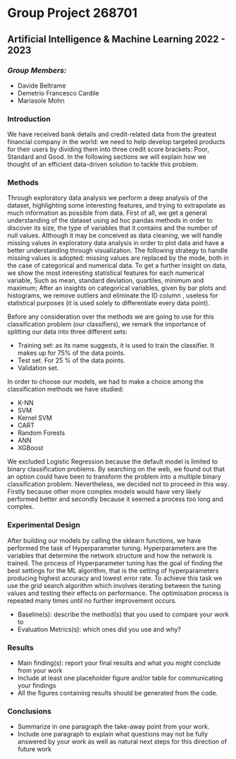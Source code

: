 # **Group Project 268701**
## **Artificial Intelligence & Machine Learning 2022 - 2023**

### *Group Members:*
- Davide Beltrame
- Demetrio Francesco Cardile
- Mariasole Mohn

### **Introduction**
We have received bank details and credit-related data from the greatest financial company in the world: 
we need to help develop targeted products for their users by dividing them into 
three credit score brackets: Poor, Standard and Good. 
In the following sections we will explain how we thought of an efficient data-driven solution to tackle this problem.


### **Methods**

Through exploratory data analysis we perform a deep analysis of the dataset, highlighting some interesting features, 
and trying to extrapolate as much information as possible from data.
First of all, we get a general understanding of the dataset using ad hoc pandas methods in order to discover its size,
the type of variables that it contains and the number of null values.
Although it may be conceived as data cleaning, we will handle missing values in exploratory data analysis 
in order to plot data and have a better understanding through visualization. 
The following strategy to handle missing values is adopted: missing values are replaced by the mode, 
both in the case of categorical and numerical data. 
To get a further insight on data, we show the most interesting statistical features for each numerical variable,
Such as mean, standard deviation, quartiles, minimum and maximum;
After an insights on categorical variables, given by bar plots and histograms, we remove outliers and 
eliminate the ID column , useless for statistical purposes (it is used solely to differentiate every data point).

Before any consideration over the methods we are going to use for this classification problem (our classifiers), 
we remark the importance of splitting our data into three different sets:
- Training set: as its name suggests, it is used to train the classifier. It makes up for 75% of the data points.
- Test set. For 25 % of the data points.
- Validation set.

In order to choose our models, we had to make a choice among the classification methods we have studied:
- K-NN
- SVM
- Kernel SVM
- CART
- Random Forests
- ANN
- XGBoost

We excluded Logistic Regression because the default model is limited to binary classification problems. 
By searching on the web, we found out that an option could have been to transform the problem into a 
multiple binary classification problem. 
Nevertheless, we decided not to proceed in this way. Firstly because other more complex models would have 
very likely performed better and secondly because it seemed a process too long and complex.


### **Experimental Design**
After building our models by calling the sklearn functions, we have performed the task of Hyperparameter tuning.
Hyperparameters are the variables that determine the network structure and how the network is trained. 
The process of Hyperparameter tuning has the goal of finding the best settings for the ML algorithm, that is 
the setting of hyperparameters producing highest accuracy and lowest error rate. 
To achieve this task we use the grid search algorithm which involves iterating between the tuning values and 
testing their effects on performance.
The optimisation process is repeated many times until no further improvement occurs.
- Baseline(s): describe the method(s) that you used to compare your work to 
- Evaluation Metrics(s): which ones did you use and why?

### **Results**
- Main finding(s): report your final results and what you might conclude from your work 
- Include at least one placeholder figure and/or table for communicating your findings 
- All the figures containing results should be generated from the code.

### **Conclusions**
- Summarize in one paragraph the take-away point from your work.
- Include one paragraph to explain what questions may not be fully answered by your work as well as natural next steps for this direction of future work